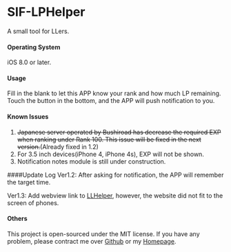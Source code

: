 # SIF-LPHelper
A small tool for LLers.

#### Operating System
iOS 8.0 or later.

#### Usage
Fill in the blank to let this APP know your rank and how much LP remaining. Touch the button in the bottom, and the APP will push notification to you.

#### Known Issues
1. ~~Japanese server operated by Bushiroad has decrease the required EXP when ranking under Rank 100. This issue will be fixed in the next version.~~(Already fixed in 1.2)
2. For 3.5 inch devices(iPhone 4, iPhone 4s), EXP will not be shown.
3. Notification notes module is still under construction.

####Update Log
Ver1.2: After asking for notification, the APP will remember the target time.

Ver1.3: Add webview link to [LLHelper](http://llhelper.duapp.com/), however, the website did not fit to the screen of phones.

#### Others
This project is open-sourced under the MIT license. If you have any problem, please contract me over [Github](https://github.com/ZHRMoe) or my [Homepage](http://zhrmoe.com).
